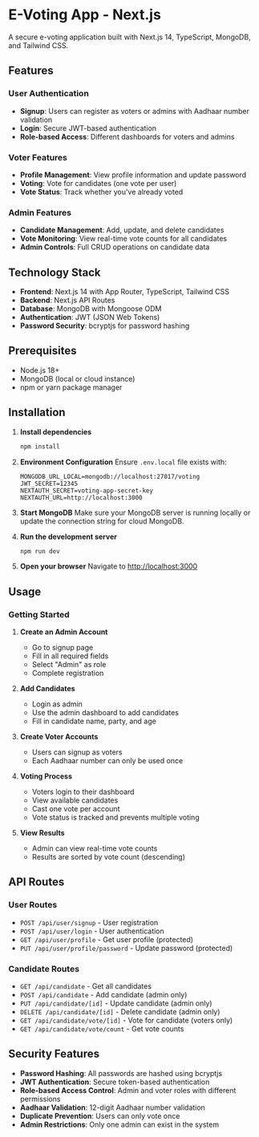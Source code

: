 # E-Voting App - Next.js

A secure e-voting application built with Next.js 14, TypeScript, MongoDB, and Tailwind CSS.

## Features

### User Authentication
- **Signup**: Users can register as voters or admins with Aadhaar number validation
- **Login**: Secure JWT-based authentication
- **Role-based Access**: Different dashboards for voters and admins

### Voter Features
- **Profile Management**: View profile information and update password
- **Voting**: Vote for candidates (one vote per user)
- **Vote Status**: Track whether you've already voted

### Admin Features
- **Candidate Management**: Add, update, and delete candidates
- **Vote Monitoring**: View real-time vote counts for all candidates
- **Admin Controls**: Full CRUD operations on candidate data

## Technology Stack

- **Frontend**: Next.js 14 with App Router, TypeScript, Tailwind CSS
- **Backend**: Next.js API Routes
- **Database**: MongoDB with Mongoose ODM
- **Authentication**: JWT (JSON Web Tokens)
- **Password Security**: bcryptjs for password hashing

## Prerequisites

- Node.js 18+ 
- MongoDB (local or cloud instance)
- npm or yarn package manager

## Installation

1. **Install dependencies**
   ```bash
   npm install
   ```

2. **Environment Configuration**
   Ensure `.env.local` file exists with:
   ```env
   MONGODB_URL_LOCAL=mongodb://localhost:27017/voting
   JWT_SECRET=12345
   NEXTAUTH_SECRET=voting-app-secret-key
   NEXTAUTH_URL=http://localhost:3000
   ```

3. **Start MongoDB**
   Make sure your MongoDB server is running locally or update the connection string for cloud MongoDB.

4. **Run the development server**
   ```bash
   npm run dev
   ```

5. **Open your browser**
   Navigate to [http://localhost:3000](http://localhost:3000)

## Usage

### Getting Started

1. **Create an Admin Account**
   - Go to signup page
   - Fill in all required fields
   - Select "Admin" as role
   - Complete registration

2. **Add Candidates**
   - Login as admin
   - Use the admin dashboard to add candidates
   - Fill in candidate name, party, and age

3. **Create Voter Accounts**
   - Users can signup as voters
   - Each Aadhaar number can only be used once

4. **Voting Process**
   - Voters login to their dashboard
   - View available candidates
   - Cast one vote per account
   - Vote status is tracked and prevents multiple voting

5. **View Results**
   - Admin can view real-time vote counts
   - Results are sorted by vote count (descending)

## API Routes

### User Routes
- `POST /api/user/signup` - User registration
- `POST /api/user/login` - User authentication
- `GET /api/user/profile` - Get user profile (protected)
- `PUT /api/user/profile/password` - Update password (protected)

### Candidate Routes
- `GET /api/candidate` - Get all candidates
- `POST /api/candidate` - Add candidate (admin only)
- `PUT /api/candidate/[id]` - Update candidate (admin only)
- `DELETE /api/candidate/[id]` - Delete candidate (admin only)
- `GET /api/candidate/vote/[id]` - Vote for candidate (voters only)
- `GET /api/candidate/vote/count` - Get vote counts

## Security Features

- **Password Hashing**: All passwords are hashed using bcryptjs
- **JWT Authentication**: Secure token-based authentication
- **Role-based Access Control**: Admin and voter roles with different permissions
- **Aadhaar Validation**: 12-digit Aadhaar number validation
- **Duplicate Prevention**: Users can only vote once
- **Admin Restrictions**: Only one admin can exist in the system
